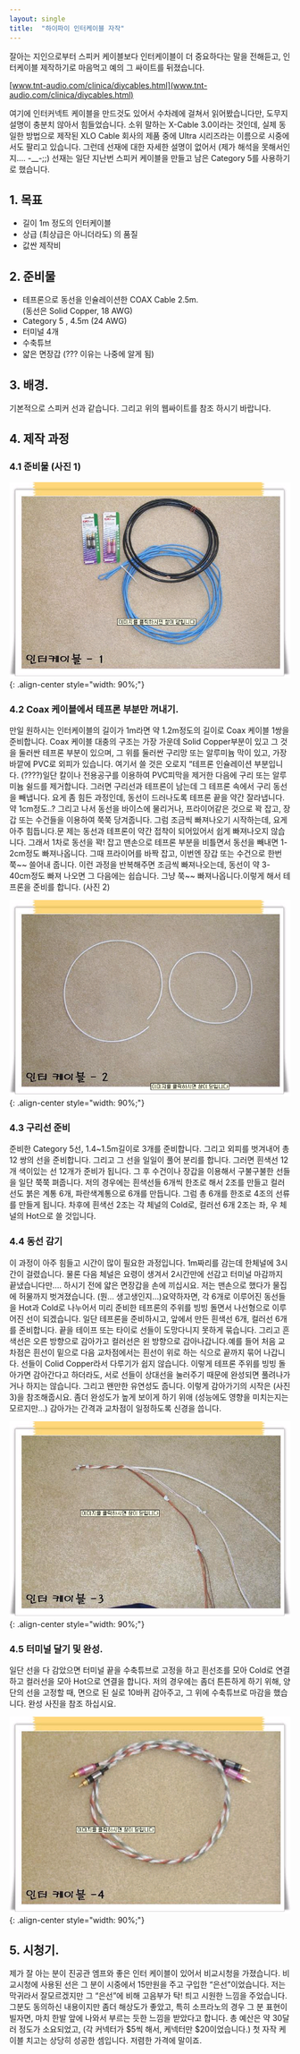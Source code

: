 ```yaml
---
layout: single
title:  "하이파이 인터케이블 자작"
---
```


잘아는 지인으로부터 스피커 케이블보다 인터케이블이 더 중요하다는 말을 전해듣고, 인터케이블 제작하기로 마음먹고 예의 그 싸이트를 뒤졌습니다.

[www.tnt-audio.com/clinica/diycables.html](www.tnt-audio.com/clinica/diycables.html)

여기에 인터커넥트 케이블을 만드것도 있어서 수차례에 걸쳐서 읽어봤습니다만, 도무지 설명이 충분치 않아서 힘들었습니다. 소위 말하는 X-Cable 3.0이라는 것인데, 실제 동일한 방법으로 제작된 XLO Cable 회사의 제품 중에 Ultra 시리즈라는 이름으로 시중에서도 팔리고 있습니다.
그런데 선재에 대한 자세한 설명이 없어서 (제가 해석을 못해서인지…. -__-;;) 선재는 일단 지난번 스피커 케이블을 만들고 남은 Category 5를 사용하기로 했습니다.


## 1. 목표
- 길이 1m 정도의 인터케이블
- 상급 (최상급은 아니더라도) 의 품질
- 값싼 제작비

## 2. 준비물
- 테프론으로 동선을 인슐레이션한 COAX Cable 2.5m.\
  (동선은 Solid Copper, 18 AWG)
- Category 5 , 4.5m (24 AWG)
- 터미널 4개
- 수축튜브
- 얇은 면장갑 (??? 이유는 나중에 알게 됨)

## 3. 배경.
기본적으로 스피커 선과 같습니다. 그리고 위의 웹싸이트를 참조 하시기 바랍니다.

## 4. 제작 과정
### 4.1 준비물 (사진 1)
![styled-image](/assets/images/2004-10-03/2004-10-03-01.png){: .align-center style="width: 90%;"}

### 4.2 Coax 케이블에서 테프론 부분만 꺼내기.
만일 원하시는 인터케이블의 길이가 1m라면 약 1.2m정도의 길이로 Coax 케이블 1쌍을 준비합니다. Coax 케이블 대충의 구조는 가장 가운데 Solid Copper부분이 있고 그 것을 둘러싼 테프론 부분이 있으며, 그 위를 둘러싼 구리망 또는 알루미늄 막이 있고, 가장 바깥에 PVC로 외피가 있습니다.
여기서 쓸 것은 오로지 “테프론 인슐레이션 부분입니다. (????)일단 칼이나 전용공구를 이용하여 PVC피막을 제거한 다음에 구리 또는 알루미늄 쉴드를 제거합니다.
그러면 구리선과 테프론이 남는데 그 테프론 속에서 구리 동선을 빼냅니다. 요게 좀 힘든 과정인데, 동선이 드러나도록 테프론 끝을 약간 잘라냅니다. 약 1cm정도..?
그리고 나서 동선을 바이스에 물리거나, 프라이어같은 것으로 꽉 잡고, 장갑 또는 수건들을 이용하여 쭉쭉 당겨줍니다. 그럼 조금씩 빠져나오기 시작하는데, 요게 아주 힘듭니다.문 제는 동선과 테프론이 약간 접착이 되어있어서 쉽게 빠져나오지 않습니다. 그래서 1차로 동선을 꽉! 잡고 맨손으로 테프론 부분을 비틀면서 동선을 빼내면 1-2cm정도 빠져나옵니다. 그때 프라이어를 바짝 잡고, 이번엔 장갑 또는 수건으로 한번 쭉~~ 쓸어내 줍니다.
이런 과정을 반복해주면 조금씩 빠져나오는데, 동선이 약 3-40cm정도 빠져 나오면 그 다음에는 쉽습니다. 그냥 쭉~~ 빠져나옵니다.이렇게 해서 테프론을 준비를 합니다. (사진 2)

![styled-image](/assets/images/2004-10-03/2004-10-03-02.png){: .align-center style="width: 90%;"}


### 4.3 구리선 준비

준비한 Category 5선, 1.4~1.5m길이로 3개를 준비합니다. 그리고 외피를 벗겨내어 총 12 쌍의 선을 준비합니다. 그리고 그 선을 일일이 풀어 분리를 합니다. 그러면 흰색선 12개 색이있는 선 12개가 준비가 됩니다. 그 후 수건이나 장갑을 이용해서 구불구불한 선들을 일단 쭉쭉 펴줍니다.
저의 경우에는 흰색선들 6개씩 한조로 해서 2조를 만들고 컬러선도 붉은 계통 6개, 파란색계통으로 6개를 만듭니다. 그럼 총 6개를 한조로 4조의 선류를 만들게 됩니다.
차후에 흰색선 2조는 각 체널의 Cold로, 컬러선 6개 2조는 좌, 우 체널의 Hot으로 쓸 것입니다.

### 4.4 동선 감기
이 과정이 아주 힘들고 시간이 많이 필요한 과정입니다. 1m짜리를 감는데 한체널에 3시간이 걸렸습니다. 물론 다음 체널은 요령이 생겨서 2시간만에 선감고 터미널 마감까지 끝냈습니다만….
하시기 전에 얇은 면장갑을 손에 끼십시요. 저는 맨손으로 했다가 물집에 허물까지 벗겨졌습니다. (뭔… 생고생인지…)요약하자면, 각 6개로 이루어진 동선들을 Hot과 Cold로 나누어서 미리 준비한 테프론의 주위를 빙빙 돌면서 나선형으로 이루어진 선이 되겠습니다.
일단 테프론을 준비하시고, 앞에서 만든 흰색선 6개, 컬러선 6개를 준비합니다. 끝을 테이프 또는 타이로 선들이 도망다니지 못하게 묶습니다. 그리고 흔색선은 오른 방향으로 감아가고 컬러선은 왼 방향으로 감아나갑니다.예를 들어 처음 교차점은 흰선이 밑으로 다음 교차점에서는 흰선이 위로 하는 식으로 끝까지 묶어 나갑니다.
선들이 Colid Copper라서 다루기가 쉽지 않습니다.
이렇게 테프론 주위를 빙빙 돌아가면 감아간다고 하더라도, 서로 선들이 상대선을 눌러주기 때문에 완성되면 풀려나가거나 하지는 않습니다. 그리고 왠만한 유연성도 줍니다.
이렇게 감아가기의 시작은 (사진 3)을 참조해줍시요.
좀더 완성도가 높게 보이게 하기 위애 (성능에도 영향을 미치는지는 모르지만…) 감아가는 간격과 교차점이 일정하도록 신경을 씁니다. 

![styled-image](/assets/images/2004-10-03/2004-10-03-03.png){: .align-center style="width: 90%;"}

### 4.5 터미널 달기 및 완성.
일단 선을 다 감았으면 터미널 끝을 수축튜브로 고정을 하고 흰선조를 모아 Cold로 연결하고 컬러선을 모아 Hot으로 연결을 합니다. 저의 경우에는 좀더 튼튼하게 하기 위해, 양단의 선을 고정할 때, 면으로 된 실로 10바퀴 감아주고, 그 위에 수축튜브로 마감을 했습니다.
완성 사진을 참조 하십시요. 

![styled-image](/assets/images/2004-10-03/2004-10-03-04.png){: .align-center style="width: 90%;"}

## 5. 시청기.
제가 잘 아는 분이 진공관 엠프와 좋은 인터 케이블이 있어서 비교시청을 가졌습니다.
비교시청에 사용된 선은 그 분이 시중에서 15만원을 주고 구입한 “은선”이었습니다.
저는 막귀라서 잘모르겠지만 그 “은선”에 비해 고음부가 탁! 틔고 시원한 느낌을 주었습니다.
그분도 동의하신 내용이지만 좀더 해상도가 좋았고, 특히 소프라노의 경우 그 분 표현이 빌자면, 마치 한발 앞에 나와서 부르는 듯한 느낌을 받았다고 합니다.
총 예산은 약 30달러 정도가 소요되었고, (각 커넥터가 $5씩 해서, 케넥터만 $20이었습니다.)
첫 자작 케이블 치고는 상당히 성공한 셈입니다. 저렴한 가격에 말이죠.
